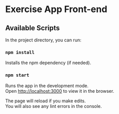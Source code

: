 # Exercise App Front-end

## Available Scripts

In the project directory, you can run:

### `npm install`

Installs the npm dependency (if needed).

### `npm start`

Runs the app in the development mode.\
Open [http://localhost:3000](http://localhost:3000) to view it in the browser.

The page will reload if you make edits.\
You will also see any lint errors in the console.

